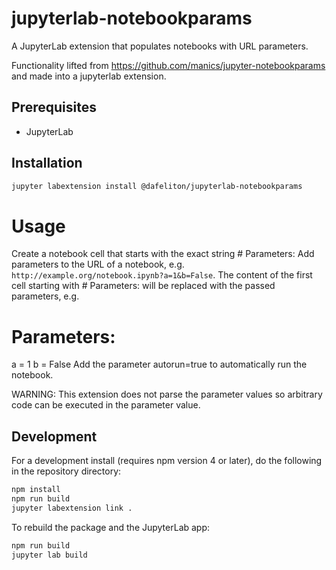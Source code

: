 # jupyterlab-notebookparams

A JupyterLab extension that populates notebooks with URL parameters.

Functionality lifted from https://github.com/manics/jupyter-notebookparams and made into a jupyterlab extension.


## Prerequisites

* JupyterLab

## Installation

```bash
jupyter labextension install @dafeliton/jupyterlab-notebookparams
```

# Usage
Create a notebook cell that starts with the exact string # Parameters: Add parameters to the URL of a notebook, e.g. ```http://example.org/notebook.ipynb?a=1&b=False```. The content of the first cell starting with # Parameters: will be replaced with the passed parameters, e.g.

# Parameters:
a = 1
b = False
Add the parameter autorun=true to automatically run the notebook.

WARNING: This extension does not parse the parameter values so arbitrary code can be executed in the parameter value.

## Development

For a development install (requires npm version 4 or later), do the following in the repository directory:

```bash
npm install
npm run build
jupyter labextension link .
```

To rebuild the package and the JupyterLab app:

```bash
npm run build
jupyter lab build
```